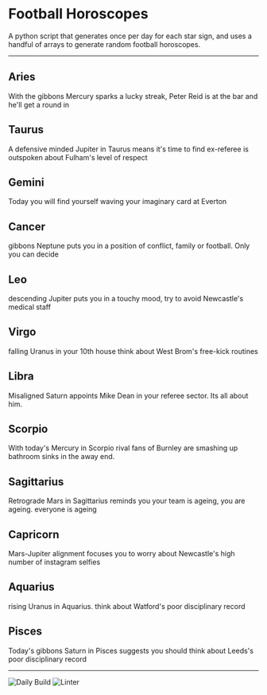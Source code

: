 # Football Horoscopes

A python script that generates once per day for each star sign, and uses a handful of arrays to generate random football horoscopes.

---

<!-- horoscopes_item starts -->
<h2>Aries</h2><p>With the gibbons Mercury sparks a lucky streak, Peter Reid is at the bar and he'll get a round in</p><h2>Taurus</h2><p>A defensive minded Jupiter in Taurus means it's time to find ex-referee is outspoken about Fulham's level of respect</p><h2>Gemini</h2><p>Today you will find yourself waving your imaginary card at Everton</p><h2>Cancer</h2><p>gibbons Neptune puts you in a position of conflict, family or football. Only you can decide</p><h2>Leo</h2><p>descending Jupiter puts you in a touchy mood, try to avoid Newcastle's medical staff</p><h2>Virgo</h2><p>falling Uranus in your 10th house think about West Brom's free-kick routines</p><h2>Libra</h2><p>Misaligned Saturn appoints Mike Dean in your referee sector. Its all about him.</p><h2>Scorpio</h2><p>With today's Mercury in Scorpio rival fans of Burnley are smashing up bathroom sinks in the away end.</p><h2>Sagittarius</h2><p>Retrograde Mars in Sagittarius reminds you your team is ageing, you are ageing. everyone is ageing</p><h2>Capricorn</h2><p>Mars-Jupiter alignment focuses you to worry about Newcastle's high number of instagram selfies</p><h2>Aquarius</h2><p>rising Uranus in Aquarius. think about Watford's poor disciplinary record</p><h2>Pisces</h2><p>Today's gibbons Saturn in Pisces suggests you should think about Leeds's poor disciplinary record</p>
<!-- horoscopes_item ends -->

---

![Daily Build](https://github.com/MatBenfield/horofootball.thechels.uk/workflows/Daily%20Build/badge.svg) ![Linter](https://github.com/MatBenfield/horofootball.thechels.uk/workflows/Linter/badge.svg)
